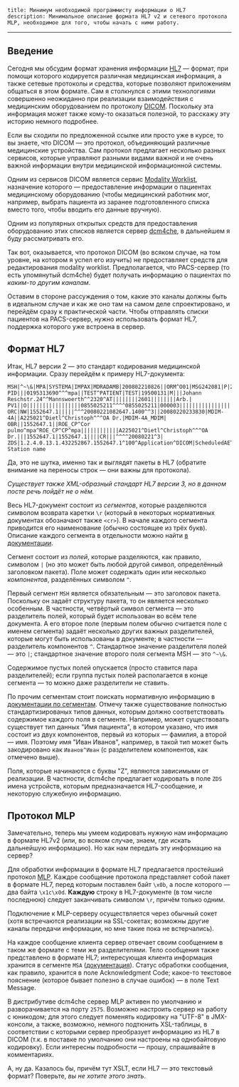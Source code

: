     title: Минимум необходимой программисту информации о HL7
    description: Минимальное описание формата HL7 v2 и сетевого протокола MLP, необходимое для того, чтобы начать с ними работу.
---

## Введение

Сегодня мы обсудим формат хранения информации [HL7][hl7] — формат, при помощи
которого кодируется различная медицинская информация, а также сетевые протоколы
и средства, которые позволяют приложениям общаться в этом формате. Сам я
столкнулся с этими технологиями совершенно неожиданно при реализации
взаимодействия с медицинским оборудованием по протоколу [DICOM][dicom].
Поскольку эта информация может также кому-то оказаться полезной, то расскажу эту
историю немного подробнее.

Если вы сходили по предложенной ссылке или просто уже в курсе, то вы знаете, что
DICOM — это протокол, объединяющий различные медицинские устройства. Сам
протокол предлагает несколько разных сервисов, которые управляют разными видами
важной и не очень важной информации внутри медицинской информационной системы.

Одним из сервисов DICOM является сервис [Modality Worklist][modality-worklist],
назначение которого — предоставление информации о пациентах медицинскому
оборудованию (чтобы медицинский работник мог, например, выбрать пациента из
заранее подготовленного списка вместо того, чтобы вводить его данные вручную).

Одним из популярных открытых средств для предоставления оборудованию этих
списков является сервер [dcm4che][], в дальнейшем я буду рассматривать его.

Так вот, оказывается, что протокол DICOM (во всяком случае, на том уровне, на
котором я успел его изучить) не предоставляет средств для редактирования
modality worklist. Предполагается, что PACS-сервер (то есть упомянутый dcm4che)
будет получать информацию о пациентах по _каким-то другим каналам_.

Оставим в стороне рассуждения о том, какие это каналы должны быть в идеальном
случае и как же оно там на самом деле спроектировано, и перейдём сразу к
практической части. Чтобы отправлять списки пациентов на PACS-сервер, нужно
использовать формат HL7, поддержка которого уже встроена в сервер.

## Формат HL7

Итак, HL7 версии 2 — это стандарт кодирования медицинской информации. Сразу
перейдём к примеру HL7-документа:

```
MSH|^~\&|MPA|SYSTEMA|IMPAX|MDRADAMB|200802210826||ORM^O01|MSG242081|P|2.3|
PID|||0195313690^^^mpa||TEST^PATIENT|TEST|19500131|M|||Johann Reschstr.24^^Mannswoerth^^2320^AT||||||||2601||||||||Arb.|
PV1||O|||||||||||||||||0855025211^^^^0855025211|000003||||||||||||||||||||||||20080220|
ORC|NW|1552647.1|||||^^^20080221082647.1400^^3||20080220233830|MDIM-4A||A225021^Dietl^Christoph^^^OA Dr.|MDIM-4A_MDIM|
OBR||1552647.1||ROE_CP^Cor pulmo^mpa^ROE_CP^CP^mpa||||||||||||A225021^Dietl^Christoph^^^OA Dr.|||1552647.1|1552647.1||||CR|||^^^^20080221^3|
ZDS|1.2.4.0.13.1.432252867.1552647.1^100^Application^DICOM|ScheduledAET|Scheduled Station name
```

Да, это не шутка, именно так и выглядят пакеты в HL7 (обратите внимание на
переносы строк — они важны для протокола).

_Существует также XML-образный стандарт HL7 версии 3, но в данном посте речь
пойдёт не о нём._

Весь HL7-документ состоит из _сегментов_, которые разделяются символом возврата
каретки `\r` (который в некоторых нормативных документах обозначают также
`<cr>`). В начале каждого сегмента приводится его наименование (обычно состоящее
из трёх букв). Описание каждого сегмента в отдельности можно найти
[в документации][hl7-segments].

Сегмент состоит из _полей_, которые разделяются, как правило, символом `|` (но
это может быть любой другой символ, определённый заголовком пакета). Поле может
содержать один или несколько _компонентов_, разделённых символом `^`.

Первый сегмент `MSH` является обязательным — это заголовок пакета. Поскольку
он задаёт структуру пакета, то он является несколько особенным. В частности,
четвёртый символ сегмента — это разделитель полей, который будет использован
во всём теле документа. А его второе поле (первым полем обычно считается поле с
именем сегмента) задаёт несколько других важных разделителей, которые могут быть
использованы в документе; в частности — разделитель компонентов `^`.
Стандартное значение разделителя полей — это `|`; стандартное значение второго
поля сегмента MSH — это `^~\&`.

Содержимое пустых полей опускается (просто ставится пара разделителей); если
группа пустых полей располагается в конце сегмента — то можно даже разделители
не ставить.

По прочим сегментам стоит поискать нормативную информацию в [документации по
сегментам][hl7-segments]. Отмечу также существование полностью
стандартизированых типов данных, которым должно соответствовать содержимое
каждого поля в сегменте. Например, может существовать существует тип данных "Имя
пациента", в котором указано, что имя состоит из двух компонентов, первый из
которых — фамилия, а второй — имя. Поэтому имя "Иван Иванов", например, в
такой тип может быть закодировано как `Иванов^Иван` (с разделителем компонентов,
как отмечено выше).

Поля, которые начинаются с буквы "Z", являются зависимыми от реализации. В
частности, dcm4che предлагает кодировать в поле `ZDS` имена устройств, которым
предназначается HL7-сообщение, и некоторую служебную информацию.

## Протокол MLP

Замечательно, теперь мы умеем кодировать нужную нам информацию в формате HL7v2
(или, во всяком случае, знаем, где искать дальнейшую информацию). Но как нам
передать эту информацию на сервер?

Для обработки информации в формате HL7 предлагается простейший протокол
[MLP][mlp]. Каждое сообщение протокола представляет собой пакет в формате HL7,
перед которым поставлен байт `\x0b`, а после которого — два байта `\x1c\x0d`.
**Каждую** строку в HL7-документе (в том числе последнюю) следует заканчивать
символом `\r`, причём только одним.

Подключение к MLP-серверу осуществляется через обычный сокет (хотя встречаются
реализации на SSL-сокетах; возможны другие каналы передачи информации, но мне
такие пока не встерчались).

На каждое сообщение клиента сервер отвечает своим сообщением в таком же формате
с теми же разделителями. Тело сообщения также представлено в формате HL7;
интересующая клиента информация хранится в сегменте `MSA` ([документация][msa]).
Статус обработки сообщения, как правило, хранится в поле Acknowledgment Code;
какое-то текстовое пояснение (которое бывает полезно в случае ошибок) — в поле
Text Message.

В дистрибутиве dcm4che сервер MLP активен по умолчанию и разворачивается на
порту `2575`. Возможно настроить сервер на работу с юникодом; для этого следует
поменять кодировку на "UTF-8" в JMX-консоли, а также, возможно, немного
подтюнить XSL-таблицы, в соответствии с которыми сервер преобразует информацию
из HL7 в DICOM (т.к. в поставке по умолчанию они настроены на однобайтовую
кодировку). Если интересны подробности — прошу, спрашивайте в комментариях.

А, ну да. Казалось бы, причём тут XSLT, если HL7 — это текстовый формат?
Поверьте, _вы не хотите этого знать_.

[dcm4che]: http://www.dcm4che.org/
[dicom]: https://ru.wikipedia.org/wiki/DICOM
[hl7]: https://ru.wikipedia.org/wiki/HL7_(%D0%BC%D0%B5%D0%B4%D0%B8%D1%86%D0%B8%D0%BD%D1%81%D0%BA%D0%B8%D0%B9_%D1%81%D1%82%D0%B0%D0%BD%D0%B4%D0%B0%D1%80%D1%82)
[hl7-segments]: http://www.mexi.be/documents/hl7/ch200124.htm#E12E109
[mlp]: http://www.hl7standards.com/blog/2007/05/02/hl7-mlp-minimum-layer-protocol-defined/comment-page-1/
[modality-worklist]: https://en.wikipedia.org/wiki/DICOM#Modality_worklist
[msa]: http://www.mexi.be/documents/hl7/ch200125.htm
